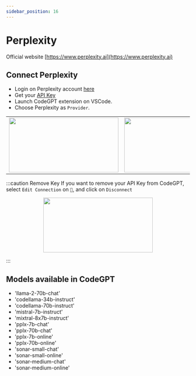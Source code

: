 ```yaml
---
sidebar_position: 16 
---
```


# Perplexity

Official website [https://www.perplexity.ai](https://www.perplexity.ai)

## Connect Perplexity
- Login on Perplexity account [here](https://www.perplexity.ai/settings/account)
- Get your [API Key](https://www.perplexity.ai/settings/api)
- Launch CodeGPT extension on VSCode.
- Choose Perplexity as `Provider`.
  
<table>
  <tr>
    <td align="center">
      <img width="300" height="150" src="https://github.com/davila7/code-gpt-docs/assets/37567214/845c1e0a-9854-4909-bc74-7e43f86c4051" />
    </td>
    <td align="center">
      <img width="300" height="150" src="https://github.com/davila7/code-gpt-docs/assets/37567214/a00c59af-9ae3-4529-ae48-cae652f67a1f" />
    </td>
  </tr>
</table>

:::caution Remove Key
If you want to remove your API Key from CodeGPT, select `Edit Connection` on `🔑`, and click on `Disconnect`

<p align="center">
      <img width="300" height="150" src="https://github.com/davila7/code-gpt-docs/assets/37567214/1b00662f-aa1a-42b6-98ee-a4030bcfde47" />
</p>

:::

## Models available in CodeGPT

- 'llama-2-70b-chat'
- 'codellama-34b-instruct'
- 'codellama-70b-instruct'
- 'mistral-7b-instruct'
- 'mixtral-8x7b-instruct'
- 'pplx-7b-chat'
- 'pplx-70b-chat'
- 'pplx-7b-online'
- 'pplx-70b-online'
- 'sonar-small-chat'
- 'sonar-small-online'
- 'sonar-medium-chat'
- 'sonar-medium-online'
